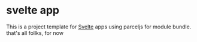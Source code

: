 # svelte app

This is a project template for [Svelte](https://svelte.dev) apps using parceljs for module bundle.
that's all follks, for now